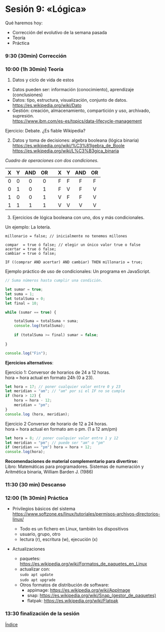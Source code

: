 # Sesión 9: «Lógica»

Qué haremos hoy:
- Corrección del evolutivo de la semana pasada
- Teoría
- Práctica

### 9:30 (30min) Corrección

### 10:00 (1h 30min) Teoría 

1. Datos y ciclo de vida de estos  
- Datos pueden ser: información (conocimiento), aprendizaje (conclusiones)  
- Datos: tipo, estructura, visualización, conjunto de datos.  
https://es.wikipedia.org/wiki/Dato  
- Gestión: creación, almacenamiento, compartición y uso, archivado, supresión.  
https://www.ibm.com/es-es/topics/data-lifecycle-management  

Ejercicio: Debate. ¿Es fiable Wikipedia?

2. Datos y toma de decisiones: algebra booleana (lógica binaria)  
https://es.wikipedia.org/wiki/%C3%81lgebra_de_Boole  
https://es.wikipedia.org/wiki/L%C3%B3gica_binaria  

*Cuadro de operaciones con dos condiciones.*  

| X | Y | AND | OR |   | X | Y | AND | OR |
| :---: | :---: | :---: | :---: | :---:  | :---: | :---: | :---: | :---: |
| 0 | 0 | 0 | 0 |   | F | F | F | F |
| 0 | 1 | 0 | 1 |   | F | V | F | V |
| 1 | 0 | 0 | 1 |   | V | F | F | V |
| 1 | 1 | 1 | 1 |   | V | V | V | V |

3. Ejercicios de lógica booleana con uno, dos y más condicionales.   

Un ejemplo: La lotería.  
```
millonario = false; // inicialmente no tenemos millones

compar  = true ó false; // elegir un único valor true o false
acertar = true ó false;
cambiar = true ó false;

IF ((comprar AND acertar) AND cambiar) THEN millonario = true;
```

Ejemplo práctico de uso de condicionales: Un programa en JavaScript.
``` javascript
// Suma números hasta cumplir una condición.

let sumar = true;
let suma = 1;
let totalSuma = 0;
let final = 10;

while (sumar == true) {

	totalSuma = totalSuma + suma;
	console.log(totalSuma);
	
	if (totalSuma >= final) sumar = false;
	
}

console.log("Fin");
```

**Ejercicios alternativos**:  

Ejercicio 1: Conversor de horarios de 24 a 12 horas.  
hora = hora actual en formato 24h (0 a 23).  

``` javascript
let hora = 17; // poner cualquier valor entre 0 y 23
let meridian = "am"; // "am" por si el IF no se cumple
if (hora > 12) {
	hora = hora - 12;
	meridian = "pm";
}
console.log (hora, meridian);
```

Ejercicio 2 Conversor de horario de 12 a 24 horas.  
hora = hora actual en formato am o pm. (1 a 12 am/pm)  

``` javascript
let hora = 8; // poner cualquier valor entre 1 y 12
let meridian = "pm"; // puede ser "am" o "pm"
if (meridian == "pm") hora = hora + 12;
console.log(hora);
```

**Recomendaciones de material complementario para divertirse:**  
Libro: Matemáticas para programadores. Sistemas de numeración y Aritmética binaria, William Barden J. (1986)

### 11:30 (30 min) Descanso

### 12:00 (1h 30min) Práctica

- Privilegios básicos del sistema  
https://www.softzone.es/linux/tutoriales/permisos-archivos-directorios-linux/  
	- Todo es un fichero en Linux, también los dispositivos  
	- usuario, grupo, otro  
	- lectura (r), escritura (w), ejecución (x)  

- Actualizaciones  
	- paquetes: https://es.wikipedia.org/wiki/Formatos_de_paquetes_en_Linux  
	- actualizar con:  
		`sudo apt update`  
		`sudo apt upgrade`  
	- Otros formatos de distribución de software:
		- appimage: https://es.wikipedia.org/wiki/AppImage  
		- snap: https://es.wikipedia.org/wiki/Snap_(gestor_de_paquetes)  
		- flatpak: https://es.wikipedia.org/wiki/Flatpak  

### 13:30 finalización de la sesión

[Índice](../README.md)